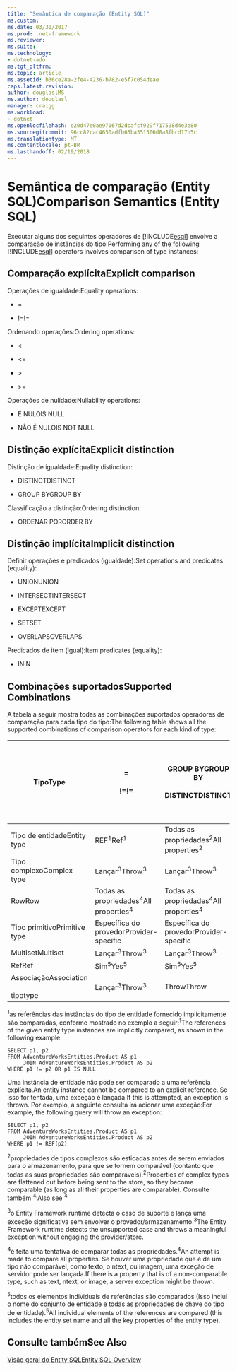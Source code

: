 ```yaml
---
title: "Semântica de comparação (Entity SQL)"
ms.custom: 
ms.date: 03/30/2017
ms.prod: .net-framework
ms.reviewer: 
ms.suite: 
ms.technology:
- dotnet-ado
ms.tgt_pltfrm: 
ms.topic: article
ms.assetid: b36ce28a-2fe4-4236-b782-e5f7c054deae
caps.latest.revision: 
author: douglaslMS
ms.author: douglasl
manager: craigg
ms.workload:
- dotnet
ms.openlocfilehash: e20d47e0ae97067d2dcafcf929f717598d4e3e80
ms.sourcegitcommit: 96cc82cac4650adfb65ba351506d8a8fbcd17b5c
ms.translationtype: MT
ms.contentlocale: pt-BR
ms.lasthandoff: 02/19/2018
---
```

# <a name="comparison-semantics-entity-sql"></a><span data-ttu-id="639c4-102">Semântica de comparação (Entity SQL)</span><span class="sxs-lookup"><span data-stu-id="639c4-102">Comparison Semantics (Entity SQL)</span></span>
<span data-ttu-id="639c4-103">Executar alguns dos seguintes operadores de [!INCLUDE[esql](../../../../../../includes/esql-md.md)] envolve a comparação de instâncias do tipo:</span><span class="sxs-lookup"><span data-stu-id="639c4-103">Performing any of the following [!INCLUDE[esql](../../../../../../includes/esql-md.md)] operators involves comparison of type instances:</span></span>  
  
## <a name="explicit-comparison"></a><span data-ttu-id="639c4-104">Comparação explícita</span><span class="sxs-lookup"><span data-stu-id="639c4-104">Explicit comparison</span></span>  
 <span data-ttu-id="639c4-105">Operações de igualdade:</span><span class="sxs-lookup"><span data-stu-id="639c4-105">Equality operations:</span></span>  
  
-   =  
  
-   <span data-ttu-id="639c4-106">!=</span><span class="sxs-lookup"><span data-stu-id="639c4-106">!=</span></span>  
  
 <span data-ttu-id="639c4-107">Ordenando operações:</span><span class="sxs-lookup"><span data-stu-id="639c4-107">Ordering operations:</span></span>  
  
-   <  
  
-   \<=  
  
-   \>  
  
-   \>=  
  
 <span data-ttu-id="639c4-108">Operações de nulidade:</span><span class="sxs-lookup"><span data-stu-id="639c4-108">Nullability operations:</span></span>  
  
-   <span data-ttu-id="639c4-109">É NULO</span><span class="sxs-lookup"><span data-stu-id="639c4-109">IS NULL</span></span>  
  
-   <span data-ttu-id="639c4-110">NÃO É NULO</span><span class="sxs-lookup"><span data-stu-id="639c4-110">IS NOT NULL</span></span>  
  
## <a name="explicit-distinction"></a><span data-ttu-id="639c4-111">Distinção explícita</span><span class="sxs-lookup"><span data-stu-id="639c4-111">Explicit distinction</span></span>  
 <span data-ttu-id="639c4-112">Distinção de igualdade:</span><span class="sxs-lookup"><span data-stu-id="639c4-112">Equality distinction:</span></span>  
  
-   <span data-ttu-id="639c4-113">DISTINCT</span><span class="sxs-lookup"><span data-stu-id="639c4-113">DISTINCT</span></span>  
  
-   <span data-ttu-id="639c4-114">GROUP BY</span><span class="sxs-lookup"><span data-stu-id="639c4-114">GROUP BY</span></span>  
  
 <span data-ttu-id="639c4-115">Classificação a distinção:</span><span class="sxs-lookup"><span data-stu-id="639c4-115">Ordering distinction:</span></span>  
  
-   <span data-ttu-id="639c4-116">ORDENAR POR</span><span class="sxs-lookup"><span data-stu-id="639c4-116">ORDER BY</span></span>  
  
## <a name="implicit-distinction"></a><span data-ttu-id="639c4-117">Distinção implícita</span><span class="sxs-lookup"><span data-stu-id="639c4-117">Implicit distinction</span></span>  
 <span data-ttu-id="639c4-118">Definir operações e predicados (igualdade):</span><span class="sxs-lookup"><span data-stu-id="639c4-118">Set operations and predicates (equality):</span></span>  
  
-   <span data-ttu-id="639c4-119">UNION</span><span class="sxs-lookup"><span data-stu-id="639c4-119">UNION</span></span>  
  
-   <span data-ttu-id="639c4-120">INTERSECT</span><span class="sxs-lookup"><span data-stu-id="639c4-120">INTERSECT</span></span>  
  
-   <span data-ttu-id="639c4-121">EXCEPT</span><span class="sxs-lookup"><span data-stu-id="639c4-121">EXCEPT</span></span>  
  
-   <span data-ttu-id="639c4-122">SET</span><span class="sxs-lookup"><span data-stu-id="639c4-122">SET</span></span>  
  
-   <span data-ttu-id="639c4-123">OVERLAPS</span><span class="sxs-lookup"><span data-stu-id="639c4-123">OVERLAPS</span></span>  
  
 <span data-ttu-id="639c4-124">Predicados de item (igual):</span><span class="sxs-lookup"><span data-stu-id="639c4-124">Item predicates (equality):</span></span>  
  
-   <span data-ttu-id="639c4-125">IN</span><span class="sxs-lookup"><span data-stu-id="639c4-125">IN</span></span>  
  
## <a name="supported-combinations"></a><span data-ttu-id="639c4-126">Combinações suportados</span><span class="sxs-lookup"><span data-stu-id="639c4-126">Supported Combinations</span></span>  
 <span data-ttu-id="639c4-127">A tabela a seguir mostra todas as combinações suportados operadores de comparação para cada tipo do tipo:</span><span class="sxs-lookup"><span data-stu-id="639c4-127">The following table shows all the supported combinations of comparison operators for each kind of type:</span></span>  
  
|<span data-ttu-id="639c4-128">**Tipo**</span><span class="sxs-lookup"><span data-stu-id="639c4-128">**Type**</span></span>|**=**<br /><br /> <span data-ttu-id="639c4-129">**!=**</span><span class="sxs-lookup"><span data-stu-id="639c4-129">**!=**</span></span>|<span data-ttu-id="639c4-130">**GROUP BY**</span><span class="sxs-lookup"><span data-stu-id="639c4-130">**GROUP BY**</span></span><br /><br /> <span data-ttu-id="639c4-131">**DISTINCT**</span><span class="sxs-lookup"><span data-stu-id="639c4-131">**DISTINCT**</span></span>|<span data-ttu-id="639c4-132">**UNION**</span><span class="sxs-lookup"><span data-stu-id="639c4-132">**UNION**</span></span><br /><br /> <span data-ttu-id="639c4-133">**INTERSECT**</span><span class="sxs-lookup"><span data-stu-id="639c4-133">**INTERSECT**</span></span><br /><br /> <span data-ttu-id="639c4-134">**EXCEPT**</span><span class="sxs-lookup"><span data-stu-id="639c4-134">**EXCEPT**</span></span><br /><br /> <span data-ttu-id="639c4-135">**SET**</span><span class="sxs-lookup"><span data-stu-id="639c4-135">**SET**</span></span><br /><br /> <span data-ttu-id="639c4-136">**OVERLAPS**</span><span class="sxs-lookup"><span data-stu-id="639c4-136">**OVERLAPS**</span></span>|<span data-ttu-id="639c4-137">**IN**</span><span class="sxs-lookup"><span data-stu-id="639c4-137">**IN**</span></span>|<span data-ttu-id="639c4-138">**<   <=**</span><span class="sxs-lookup"><span data-stu-id="639c4-138">**<   <=**</span></span><br /><br /> <span data-ttu-id="639c4-139">**>   >=**</span><span class="sxs-lookup"><span data-stu-id="639c4-139">**>   >=**</span></span>|<span data-ttu-id="639c4-140">**ORDER BY**</span><span class="sxs-lookup"><span data-stu-id="639c4-140">**ORDER BY**</span></span>|<span data-ttu-id="639c4-141">**É NULO**</span><span class="sxs-lookup"><span data-stu-id="639c4-141">**IS NULL**</span></span><br /><br /> <span data-ttu-id="639c4-142">**NÃO É NULO**</span><span class="sxs-lookup"><span data-stu-id="639c4-142">**IS NOT NULL**</span></span>|  
|-|-|-|-|-|-|-|-|  
|<span data-ttu-id="639c4-143">Tipo de entidade</span><span class="sxs-lookup"><span data-stu-id="639c4-143">Entity type</span></span>|<span data-ttu-id="639c4-144">REF<sup>1</sup></span><span class="sxs-lookup"><span data-stu-id="639c4-144">Ref<sup>1</sup></span></span>|<span data-ttu-id="639c4-145">Todas as propriedades<sup>2</sup></span><span class="sxs-lookup"><span data-stu-id="639c4-145">All properties<sup>2</sup></span></span>|<span data-ttu-id="639c4-146">Todas as propriedades<sup>2</sup></span><span class="sxs-lookup"><span data-stu-id="639c4-146">All properties<sup>2</sup></span></span>|<span data-ttu-id="639c4-147">Todas as propriedades<sup>2</sup></span><span class="sxs-lookup"><span data-stu-id="639c4-147">All properties<sup>2</sup></span></span>|<span data-ttu-id="639c4-148">Lançar<sup>3</sup></span><span class="sxs-lookup"><span data-stu-id="639c4-148">Throw<sup>3</sup></span></span>|<span data-ttu-id="639c4-149">Lançar<sup>3</sup></span><span class="sxs-lookup"><span data-stu-id="639c4-149">Throw<sup>3</sup></span></span>|<span data-ttu-id="639c4-150">REF<sup>1</sup></span><span class="sxs-lookup"><span data-stu-id="639c4-150">Ref<sup>1</sup></span></span>|  
|<span data-ttu-id="639c4-151">Tipo complexo</span><span class="sxs-lookup"><span data-stu-id="639c4-151">Complex type</span></span>|<span data-ttu-id="639c4-152">Lançar<sup>3</sup></span><span class="sxs-lookup"><span data-stu-id="639c4-152">Throw<sup>3</sup></span></span>|<span data-ttu-id="639c4-153">Lançar<sup>3</sup></span><span class="sxs-lookup"><span data-stu-id="639c4-153">Throw<sup>3</sup></span></span>|<span data-ttu-id="639c4-154">Lançar<sup>3</sup></span><span class="sxs-lookup"><span data-stu-id="639c4-154">Throw<sup>3</sup></span></span>|<span data-ttu-id="639c4-155">Lançar<sup>3</sup></span><span class="sxs-lookup"><span data-stu-id="639c4-155">Throw<sup>3</sup></span></span>|<span data-ttu-id="639c4-156">Lançar<sup>3</sup></span><span class="sxs-lookup"><span data-stu-id="639c4-156">Throw<sup>3</sup></span></span>|<span data-ttu-id="639c4-157">Lançar<sup>3</sup></span><span class="sxs-lookup"><span data-stu-id="639c4-157">Throw<sup>3</sup></span></span>|<span data-ttu-id="639c4-158">Lançar<sup>3</sup></span><span class="sxs-lookup"><span data-stu-id="639c4-158">Throw<sup>3</sup></span></span>|  
|<span data-ttu-id="639c4-159">Row</span><span class="sxs-lookup"><span data-stu-id="639c4-159">Row</span></span>|<span data-ttu-id="639c4-160">Todas as propriedades<sup>4</sup></span><span class="sxs-lookup"><span data-stu-id="639c4-160">All properties<sup>4</sup></span></span>|<span data-ttu-id="639c4-161">Todas as propriedades<sup>4</sup></span><span class="sxs-lookup"><span data-stu-id="639c4-161">All properties<sup>4</sup></span></span>|<span data-ttu-id="639c4-162">Todas as propriedades<sup>4</sup></span><span class="sxs-lookup"><span data-stu-id="639c4-162">All properties<sup>4</sup></span></span>|<span data-ttu-id="639c4-163">Lançar<sup>3</sup></span><span class="sxs-lookup"><span data-stu-id="639c4-163">Throw<sup>3</sup></span></span>|<span data-ttu-id="639c4-164">Lançar<sup>3</sup></span><span class="sxs-lookup"><span data-stu-id="639c4-164">Throw<sup>3</sup></span></span>|<span data-ttu-id="639c4-165">Todas as propriedades<sup>4</sup></span><span class="sxs-lookup"><span data-stu-id="639c4-165">All properties<sup>4</sup></span></span>|<span data-ttu-id="639c4-166">Lançar<sup>3</sup></span><span class="sxs-lookup"><span data-stu-id="639c4-166">Throw<sup>3</sup></span></span>|  
|<span data-ttu-id="639c4-167">Tipo primitivo</span><span class="sxs-lookup"><span data-stu-id="639c4-167">Primitive type</span></span>|<span data-ttu-id="639c4-168">Específica do provedor</span><span class="sxs-lookup"><span data-stu-id="639c4-168">Provider-specific</span></span>|<span data-ttu-id="639c4-169">Específica do provedor</span><span class="sxs-lookup"><span data-stu-id="639c4-169">Provider-specific</span></span>|<span data-ttu-id="639c4-170">Específica do provedor</span><span class="sxs-lookup"><span data-stu-id="639c4-170">Provider-specific</span></span>|<span data-ttu-id="639c4-171">Específica do provedor</span><span class="sxs-lookup"><span data-stu-id="639c4-171">Provider-specific</span></span>|<span data-ttu-id="639c4-172">Específica do provedor</span><span class="sxs-lookup"><span data-stu-id="639c4-172">Provider-specific</span></span>|<span data-ttu-id="639c4-173">Específica do provedor</span><span class="sxs-lookup"><span data-stu-id="639c4-173">Provider-specific</span></span>|<span data-ttu-id="639c4-174">Específica do provedor</span><span class="sxs-lookup"><span data-stu-id="639c4-174">Provider-specific</span></span>|  
|<span data-ttu-id="639c4-175">Multiset</span><span class="sxs-lookup"><span data-stu-id="639c4-175">Multiset</span></span>|<span data-ttu-id="639c4-176">Lançar<sup>3</sup></span><span class="sxs-lookup"><span data-stu-id="639c4-176">Throw<sup>3</sup></span></span>|<span data-ttu-id="639c4-177">Lançar<sup>3</sup></span><span class="sxs-lookup"><span data-stu-id="639c4-177">Throw<sup>3</sup></span></span>|<span data-ttu-id="639c4-178">Lançar<sup>3</sup></span><span class="sxs-lookup"><span data-stu-id="639c4-178">Throw<sup>3</sup></span></span>|<span data-ttu-id="639c4-179">Lançar<sup>3</sup></span><span class="sxs-lookup"><span data-stu-id="639c4-179">Throw<sup>3</sup></span></span>|<span data-ttu-id="639c4-180">Lançar<sup>3</sup></span><span class="sxs-lookup"><span data-stu-id="639c4-180">Throw<sup>3</sup></span></span>|<span data-ttu-id="639c4-181">Lançar<sup>3</sup></span><span class="sxs-lookup"><span data-stu-id="639c4-181">Throw<sup>3</sup></span></span>|<span data-ttu-id="639c4-182">Lançar<sup>3</sup></span><span class="sxs-lookup"><span data-stu-id="639c4-182">Throw<sup>3</sup></span></span>|  
|<span data-ttu-id="639c4-183">Ref</span><span class="sxs-lookup"><span data-stu-id="639c4-183">Ref</span></span>|<span data-ttu-id="639c4-184">Sim<sup>5</sup></span><span class="sxs-lookup"><span data-stu-id="639c4-184">Yes<sup>5</sup></span></span>|<span data-ttu-id="639c4-185">Sim<sup>5</sup></span><span class="sxs-lookup"><span data-stu-id="639c4-185">Yes<sup>5</sup></span></span>|<span data-ttu-id="639c4-186">Sim<sup>5</sup></span><span class="sxs-lookup"><span data-stu-id="639c4-186">Yes<sup>5</sup></span></span>|<span data-ttu-id="639c4-187">Sim<sup>5</sup></span><span class="sxs-lookup"><span data-stu-id="639c4-187">Yes<sup>5</sup></span></span>|<span data-ttu-id="639c4-188">Throw</span><span class="sxs-lookup"><span data-stu-id="639c4-188">Throw</span></span>|<span data-ttu-id="639c4-189">Throw</span><span class="sxs-lookup"><span data-stu-id="639c4-189">Throw</span></span>|<span data-ttu-id="639c4-190">Sim<sup>5</sup></span><span class="sxs-lookup"><span data-stu-id="639c4-190">Yes<sup>5</sup></span></span>|  
|<span data-ttu-id="639c4-191">Associação</span><span class="sxs-lookup"><span data-stu-id="639c4-191">Association</span></span><br /><br /> <span data-ttu-id="639c4-192">tipo</span><span class="sxs-lookup"><span data-stu-id="639c4-192">type</span></span>|<span data-ttu-id="639c4-193">Lançar<sup>3</sup></span><span class="sxs-lookup"><span data-stu-id="639c4-193">Throw<sup>3</sup></span></span>|<span data-ttu-id="639c4-194">Throw</span><span class="sxs-lookup"><span data-stu-id="639c4-194">Throw</span></span>|<span data-ttu-id="639c4-195">Throw</span><span class="sxs-lookup"><span data-stu-id="639c4-195">Throw</span></span>|<span data-ttu-id="639c4-196">Throw</span><span class="sxs-lookup"><span data-stu-id="639c4-196">Throw</span></span>|<span data-ttu-id="639c4-197">Lançar<sup>3</sup></span><span class="sxs-lookup"><span data-stu-id="639c4-197">Throw<sup>3</sup></span></span>|<span data-ttu-id="639c4-198">Lançar<sup>3</sup></span><span class="sxs-lookup"><span data-stu-id="639c4-198">Throw<sup>3</sup></span></span>|<span data-ttu-id="639c4-199">Lançar<sup>3</sup></span><span class="sxs-lookup"><span data-stu-id="639c4-199">Throw<sup>3</sup></span></span>|  
  
 <span data-ttu-id="639c4-200"><sup>1</sup>as referências das instâncias do tipo de entidade fornecido implicitamente são comparadas, conforme mostrado no exemplo a seguir:</span><span class="sxs-lookup"><span data-stu-id="639c4-200"><sup>1</sup>The references of the given entity type instances are implicitly compared, as shown in the following example:</span></span>  
  
```  
SELECT p1, p2   
FROM AdventureWorksEntities.Product AS p1   
     JOIN AdventureWorksEntities.Product AS p2   
WHERE p1 != p2 OR p1 IS NULL  
```  
  
 <span data-ttu-id="639c4-201">Uma instância de entidade não pode ser comparado a uma referência explícita.</span><span class="sxs-lookup"><span data-stu-id="639c4-201">An entity instance cannot be compared to an explicit reference.</span></span> <span data-ttu-id="639c4-202">Se isso for tentada, uma exceção é lançada.</span><span class="sxs-lookup"><span data-stu-id="639c4-202">If this is attempted, an exception is thrown.</span></span> <span data-ttu-id="639c4-203">Por exemplo, a seguinte consulta irá acionar uma exceção:</span><span class="sxs-lookup"><span data-stu-id="639c4-203">For example, the following query will throw an exception:</span></span>  
  
```  
SELECT p1, p2   
FROM AdventureWorksEntities.Product AS p1   
     JOIN AdventureWorksEntities.Product AS p2   
WHERE p1 != REF(p2)  
```  
  
 <span data-ttu-id="639c4-204"><sup>2</sup>propriedades de tipos complexos são esticadas antes de serem enviados para o armazenamento, para que se tornem comparável (contanto que todas as suas propriedades são comparáveis).</span><span class="sxs-lookup"><span data-stu-id="639c4-204"><sup>2</sup>Properties of complex types are flattened out before being sent to the store, so they become comparable (as long as all their properties are comparable).</span></span> <span data-ttu-id="639c4-205">Consulte também <sup>4.</sup></span><span class="sxs-lookup"><span data-stu-id="639c4-205">Also see <sup>4.</sup></span></span>  
  
 <span data-ttu-id="639c4-206"><sup>3</sup>o Entity Framework runtime detecta o caso de suporte e lança uma exceção significativa sem envolver o provedor/armazenamento.</span><span class="sxs-lookup"><span data-stu-id="639c4-206"><sup>3</sup>The Entity Framework runtime detects the unsupported case and throws a meaningful exception without engaging the provider/store.</span></span>  
  
 <span data-ttu-id="639c4-207"><sup>4</sup>é feita uma tentativa de comparar todas as propriedades.</span><span class="sxs-lookup"><span data-stu-id="639c4-207"><sup>4</sup>An attempt is made to compare all properties.</span></span> <span data-ttu-id="639c4-208">Se houver uma propriedade que é de um tipo não comparável, como texto, o ntext, ou imagem, uma exceção de servidor pode ser lançada.</span><span class="sxs-lookup"><span data-stu-id="639c4-208">If there is a property that is of a non-comparable type, such as text, ntext, or image, a server exception might be thrown.</span></span>  
  
 <span data-ttu-id="639c4-209"><sup>5</sup>todos os elementos individuais de referências são comparados (Isso inclui o nome do conjunto de entidade e todas as propriedades de chave do tipo de entidade).</span><span class="sxs-lookup"><span data-stu-id="639c4-209"><sup>5</sup>All individual elements of the references are compared (this includes the entity set name and all the key properties of the entity type).</span></span>  
  
## <a name="see-also"></a><span data-ttu-id="639c4-210">Consulte também</span><span class="sxs-lookup"><span data-stu-id="639c4-210">See Also</span></span>  
 [<span data-ttu-id="639c4-211">Visão geral do Entity SQL</span><span class="sxs-lookup"><span data-stu-id="639c4-211">Entity SQL Overview</span></span>](../../../../../../docs/framework/data/adonet/ef/language-reference/entity-sql-overview.md)
